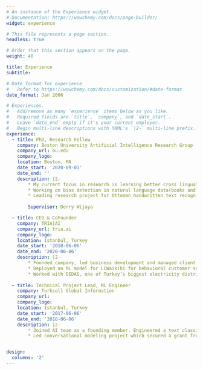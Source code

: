 ```yaml
---
# An instance of the Experience widget.
# Documentation: https://wowchemy.com/docs/page-builder/
widget: experience

# This file represents a page section.
headless: true

# Order that this section appears on the page.
weight: 40

title: Experience
subtitle:

# Date format for experience
#   Refer to https://wowchemy.com/docs/customization/#date-format
date_format: Jan 2006

# Experiences.
#   Add/remove as many `experience` items below as you like.
#   Required fields are `title`, `company`, and `date_start`.
#   Leave `date_end` empty if it's your current employer.
#   Begin multi-line descriptions with YAML's `|2-` multi-line prefix.
experience:
  - title: PhD, Research Fellow
    company: Boston University Artificial Intelligence Research Group
    company_url: bu.edu
    company_logo: 
    location: Boston, MA
    date_start: '2020-09-01'
    date_end: ''
    description: |2-
        * My current focus in research is learning better cross lingual representations through multitask and contrastive learning that will allow solving multiple cross lingual tasks more robustly.
        * Working on bias detection in natural language data(books and news) through time within 2021 Google Research Scholar Program.
        * Leading research project for Ottoman handwritten text recognition which received $50K from the Scientific Research Council of Turkey(TUBITAK).
        
        Supervisor: Derry Wijaya

  - title: CEO & CoFounder
    company: TRIA|AI
    company_url: tria.ai
    company_logo: 
    location: Istanbul, Turkey
    date_start: '2018-06-06'
    date_end: '2020-06-06'
    description: |2-
        * Founded company, led business development and managed client relations. Worked with the C‐Suite of LC Waikiki, multi‐billion retailer present in 40 countries, to guide their AI strategy to increase online sales.
        * Deployed an ML model for LCWaikiki for behavioral customer segmentation, customer life time value prediction and churn analysis that achieved +100% increase in conversion rates for targeted ads.
        * Worked with DEDAS, one of Turkey’s biggest electricity distributors,to detect illegal uses of electricity and increased the detection rate by +150%.
        
  - title: Technical Project Lead, ML Engineer
    company: Turkcell Global Information
    company_url: 
    company_logo: 
    location: Istanbul, Turkey
    date_start: '2017-06-06'
    date_end: '2018-06-06'
    description: |2-
        * Joined AI team as a founding member. Engineered a text classification pipeline for routing customer issues.
        * Led conversational modeling project which secured a grant from Scientific Research Council of Turkey(TUBITAK).


design:
  columns: '2'
---
```

